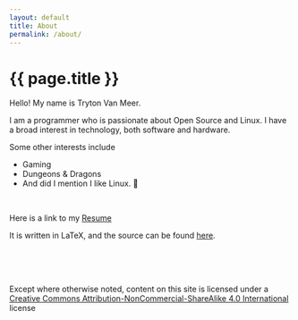 ```yaml
---
layout: default
title: About
permalink: /about/
---
```


# {{ page.title }}

Hello! My name is Tryton Van Meer.

I am a programmer who is passionate about Open Source and Linux.
I have a broad interest in technology, both software and hardware.

Some other interests include
+ Gaming
+ Dungeons & Dragons
+ And did I mention I like Linux. 🐧

<br>

Here is a link to my
[Resume](https://github.com/tryton-vanmeer/Resume/releases/download/v2018.05.04/Resume.Tryton.Van.Meer.pdf)

It is written in
<span class="latex-fancy">L<span>a</span>T<span>e</span>X</span>,
and the source can be found [here](https://github.com/tryton-vanmeer/Resume).

<br>
<br>
<br>

Except where otherwise noted, content on this site is licensed under a
[Creative Commons Attribution-NonCommercial-ShareAlike 4.0 International](https://creativecommons.org/licenses/by-nc-sa/4.0/) license
